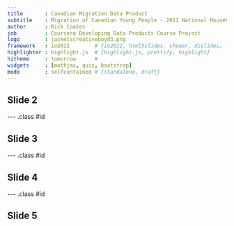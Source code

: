 ```yaml
---
title       : Canadian Migration Data Product
subtitle    : Migration of Canadian Young People - 2011 National Household Survey
author      : Rick Coates
job         : Coursera Developing Data Products Course Project
logo        : jacketscreativeboyd3.png
framework   : io2012        # {io2012, html5slides, shower, dzslides, ...}
highlighter : highlight.js  # {highlight.js, prettify, highlight}
hitheme     : tomorrow      # 
widgets     : [mathjax, quiz, bootstrap]  
mode        : selfcontained # {standalone, draft}
---
```


## Slide 2

--- .class #id 

## Slide 3

--- .class #id 

## Slide 4

--- .class #id 

## Slide 5



